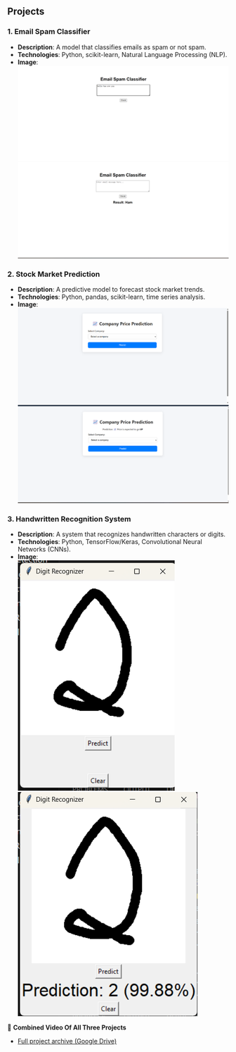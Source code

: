 ## Projects

### 1. Email Spam Classifier
- **Description**: A model that classifies emails as spam or not spam.
- **Technologies**: Python, scikit-learn, Natural Language Processing (NLP).
- **Image**:  
  ![Email Spam Classifier](https://raw.githubusercontent.com/omroy07/RISE__Internship/main/Images/email1.png)
  ![Email Spam Classifier](https://raw.githubusercontent.com/omroy07/RISE__Internship/main/Images/email2.png)

### 2. Stock Market Prediction
- **Description**: A predictive model to forecast stock market trends.
- **Technologies**: Python, pandas, scikit-learn, time series analysis.
- **Image**:  
  ![Stock Market Prediction](https://raw.githubusercontent.com/omroy07/RISE__Internship/main/Images/stock1.png)
  ![Stock Market Prediction](https://raw.githubusercontent.com/omroy07/RISE__Internship/main/Images/stock2.png)

### 3. Handwritten Recognition System
- **Description**: A system that recognizes handwritten characters or digits.
- **Technologies**: Python, TensorFlow/Keras, Convolutional Neural Networks (CNNs).
- **Image**:  
  ![Handwritten Recognition System](https://raw.githubusercontent.com/omroy07/RISE__Internship/main/Images/digit1.png)
  ![Handwritten Recognition System](https://raw.githubusercontent.com/omroy07/RISE__Internship/main/Images/digit2.png)

📁 **Combined Video Of All Three Projects**  
- [Full project archive (Google Drive)](https://drive.google.com/file/d/1PxiHnWgR1t0rz6OVWQ6Je6erkq1c_DKh/view?usp=drive_link)
